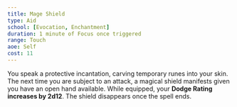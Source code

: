 ```yaml
---
title: Mage Shield
type: Aid
school: [Evocation, Enchantment]
duration: 1 minute of Focus once triggered 
range: Touch
aoe: Self
cost: 11
---
```

You speak a protective incantation, carving temporary runes into your skin. The next time you are subject to an attack, a magical shield manifests given you have an open hand available. While equipped, your **Dodge Rating increases by 2d12**. The shield disappears once the spell ends.
